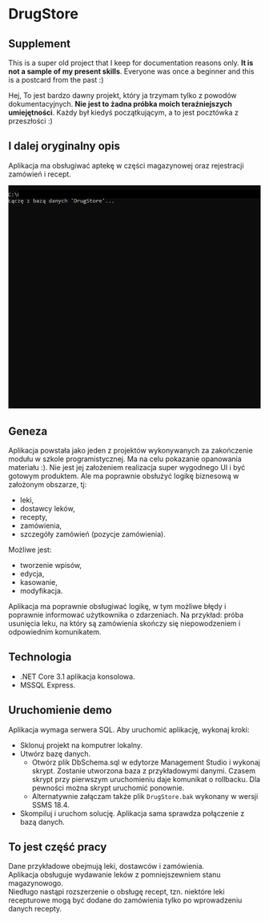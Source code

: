 # DrugStore

## Supplement

This is a super old project that I keep for documentation reasons only. **It is not a sample of my present skills**. Everyone was once a beginner and this is a postcard from the past :)

Hej, To jest bardzo dawny projekt, który ja trzymam tylko z powodów dokumentacyjnych. **Nie jest to żadna próbka moich teraźniejszych umiejętności**. Każdy był kiedyś początkującym, a to jest pocztówka z przeszłości :)

## I dalej oryginalny opis

Aplikacja ma obsługiwać aptekę w części magazynowej oraz rejestracji zamówień i recept.

![Demonstracja menu dostawców](Img/suppliers.gif)

## Geneza

Aplikacja powstała jako jeden z projektów wykonywanych za zakończenie modułu w szkole programistycznej. Ma na celu pokazanie opanowania materiału :). Nie jest jej założeniem realizacja super wygodnego UI i być gotowym produktem. Ale ma poprawnie obsłużyć logikę biznesową w założonym obszarze, tj:

- leki,
- dostawcy leków,
- recepty,
- zamówienia,
- szczegóły zamówień (pozycje zamówienia).

Możliwe jest:

- tworzenie wpisów,
- edycja,
- kasowanie,
- modyfikacja.

Aplikacja ma poprawnie obsługiwać logikę, w tym możliwe błędy i poprawnie informować użytkownika o zdarzeniach. Na przykład: próba usunięcia leku, na który są zamówienia skończy się niepowodzeniem i odpowiednim komunikatem.

## Technologia

- .NET Core 3.1 aplikacja konsolowa.
- MSSQL Express.

## Uruchomienie demo

Aplikacja wymaga serwera SQL. Aby uruchomić aplikację, wykonaj kroki:

- Sklonuj projekt na komputrer lokalny.
- Utwórz bazę danych.
  - Otwórz plik DbSchema.sql w edytorze Management Studio i wykonaj skrypt. Zostanie utworzona baza z przykładowymi danymi. Czasem skrypt przy pierwszym uruchomieniu daje komunikat o rollbacku. Dla pewności można skrypt uruchomić ponownie.
  - Alternatywnie załączam także plik `DrugStore.bak` wykonany w wersji SSMS 18.4.
- Skompiluj i uruchom solucję. Aplikacja sama sprawdza połączenie z bazą danych.

## To jest część pracy

Dane przykładowe obejmują leki, dostawców i zamówienia.  
Aplikacja obsługuje wydawanie leków z pomniejszewniem stanu magazynowogo.  
Niedługo nastąpi rozszerzenie o obsługę recept, tzn. niektóre leki recepturowe mogą być dodane do zamówienia tylko po wprowadzeniu danych recepty.
